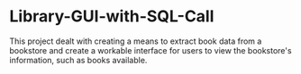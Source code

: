 # Library-GUI-with-SQL-Call

This project dealt with creating a means to extract book data from a bookstore and create a workable interface for users to view the bookstore's information, such as books available. 
